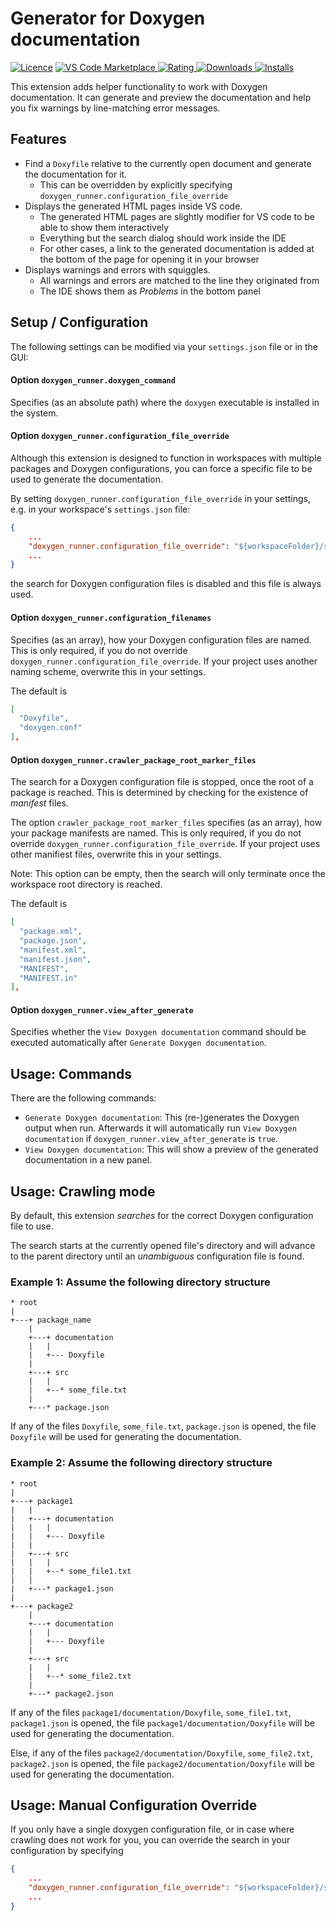 # Generator for Doxygen documentation

[![Licence](https://img.shields.io/github/license/betwo/vscode-doxygen-runner)](https://github.com/betwo/vscode-doxygen-runner)
[![VS Code Marketplace](https://vsmarketplacebadge.apphb.com/version-short/betwo.vscode-doxygen-runner.svg) ![Rating](https://vsmarketplacebadge.apphb.com/rating-short/betwo.vscode-doxygen-runner.svg) ![Downloads](https://vsmarketplacebadge.apphb.com/downloads-short/betwo.vscode-doxygen-runner.svg) ![Installs](https://vsmarketplacebadge.apphb.com/installs-short/betwo.vscode-doxygen-runner.svg)](https://marketplace.visualstudio.com/items?itemName=betwo.vscode-doxygen-runner)

This extension adds helper functionality to work with Doxygen documentation.
It can generate and preview the documentation and help you fix warnings by line-matching error messages.

## Features

* Find a `Doxyfile` relative to the currently open document and generate the documentation for it.
  * This can be overridden by explicitly specifying `doxygen_runner.configuration_file_override`
* Displays the generated HTML pages inside VS code.
  * The generated HTML pages are slightly modifier for VS code to be able to show them interactively
  * Everything but the search dialog should work inside the IDE
  * For other cases, a link to the generated documentation is added at the bottom of the page for opening it in your browser
* Displays warnings and errors with squiggles.
  * All warnings and errors are matched to the line they originated from
  * The IDE shows them as *Problems* in the bottom panel

## Setup / Configuration

The following settings can be modified via your `settings.json` file or in the GUI:

#### Option `doxygen_runner.doxygen_command`

Specifies (as an absolute path) where the `doxygen` executable is installed in the system.

#### Option `doxygen_runner.configuration_file_override`

Although this extension is designed to function in workspaces with multiple packages and Doxygen configurations,
you can force a specific file to be used to generate the documentation.

By setting `doxygen_runner.configuration_file_override` in your settings, e.g. in your workspace's `settings.json` file:
```json
{
    ...
    "doxygen_runner.configuration_file_override": "${workspaceFolder}/some/path/to/your/documentation/Doxyfile",
    ...
}
```
the search for Doxygen configuration files is disabled and this file is always used.

#### Option `doxygen_runner.configuration_filenames`

Specifies (as an array), how your Doxygen configuration files are named. This is only required, if you do not override `doxygen_runner.configuration_file_override`.
If your project uses another naming scheme, overwrite this in your settings.

The default is
```json
[
  "Doxyfile",
  "doxygen.conf"
],
```

#### Option `doxygen_runner.crawler_package_root_marker_files`

The search for a Doxygen configuration file is stopped, once the root of a package is reached. This is determined by checking for the existence of *manifest* files.

The option `crawler_package_root_marker_files` specifies (as an array), how your package manifests are named. This is only required, if you do not override `doxygen_runner.configuration_file_override`.
If your project uses other manifiest files, overwrite this in your settings.

Note: This option can be empty, then the search will only terminate once the workspace root directory is reached.

The default is
```json
[
  "package.xml",
  "package.json",
  "manifest.xml",
  "manifest.json",
  "MANIFEST",
  "MANIFEST.in"
],
```

#### Option `doxygen_runner.view_after_generate`

Specifies whether the `View Doxygen documentation` command should be executed automatically after `Generate Doxygen documentation`.

## Usage: Commands

There are the following commands:

* `Generate Doxygen documentation`: This (re-)generates the Doxygen output when run. Afterwards it will automatically run `View Doxygen documentation` if `doxygen_runner.view_after_generate` is `true`.
* `View Doxygen documentation`: This will show a preview of the generated documentation in a new panel.

## Usage: Crawling mode

By default, this extension *searches* for the correct Doxygen configuration file to use.

The search starts at the currently opened file's directory and will advance to the parent directory until an *unambiguous* configuration file is found.

### Example 1: Assume the following directory structure

```
* root
|
+---+ package_name
    |
    +---+ documentation
    |   |
    |   +--- Doxyfile
    |
    +---+ src
    |   |
    |   +--* some_file.txt
    |
    +---* package.json

```

If any of the files `Doxyfile`, `some_file.txt`, `package.json` is opened, the file `Doxyfile` will be used for generating the documentation.

### Example 2: Assume the following directory structure

```
* root
|
+---+ package1
|   |
|   +---+ documentation
|   |   |
|   |   +--- Doxyfile
|   |
|   +---+ src
|   |   |
|   |   +--* some_file1.txt
|   |
|   +---* package1.json
|
+---+ package2
    |
    +---+ documentation
    |   |
    |   +--- Doxyfile
    |
    +---+ src
    |   |
    |   +--* some_file2.txt
    |
    +---* package2.json

```

If any of the files `package1/documentation/Doxyfile`, `some_file1.txt`, `package1.json` is opened, the file  `package1/documentation/Doxyfile` will be used for generating the documentation.

Else, if any of the files `package2/documentation/Doxyfile`, `some_file2.txt`, `package2.json` is opened, the file  `package2/documentation/Doxyfile` will be used for generating the documentation.


## Usage: Manual Configuration Override

If you only have a single doxygen configuration file, or in case where crawling does not work for you, you can override the search in your configuration by specifying

```json
{
    ...
    "doxygen_runner.configuration_file_override": "${workspaceFolder}/some/path/to/your/documentation/Doxyfile",
    ...
}
```